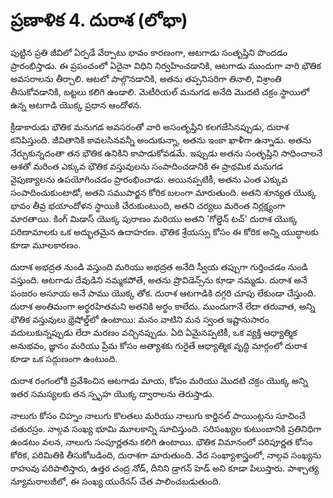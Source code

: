 # ప్రణాళిక 4. దురాశ (లోభా)

పుట్టిన ప్రతి జీవిలో ఏర్పడే వేర్పాటు భావం కారణంగా, ఆటగాడు సంతృప్తిని పొందడం ప్రారంభిస్తాడు. ఈ ప్రపంచంలో ఏదైనా విధిని నిర్వహించడానికి, ఆటగాడు ముందుగా వారి భౌతిక అవసరాలను తీర్చాలి. ఆటలో పాల్గొనడానికి, అతను తప్పనిసరిగా తినాలి, విశ్రాంతి తీసుకోవడానికి, బట్టలు కలిగి ఉండాలి. మెటీరియల్ మనుగడ అనేది మొదటి చక్రం స్థాయిలో ఉన్న ఆటగాడి యొక్క ప్రధాన ఆందోళన.

క్రీడాకారుడు భౌతిక మనుగడ అవసరంతో వారి అసంతృప్తిని కలగజేసినప్పుడు, దురాశ కనిపిస్తుంది. జీవితానికి కావలసినవన్నీ అందుకున్నా, అతను ఇంకా ఖాళీగా ఉన్నాడు. అతను నేర్చుకున్నదంతా తన భౌతిక ఉనికిని కాపాడుకోవడమే. ఇప్పుడు అతను సంతృప్తిని సాధించాలనే ఆశతో మరింత ఎక్కువ భౌతిక వస్తువులను సంపాదించడానికి ఈ ప్రాథమిక మనుగడ నైపుణ్యాలను ఉపయోగించడం ప్రారంభించాడు. అయినప్పటికీ, అతను ఎంత ఎక్కువ సంపాదించుకుంటాడో, అతని సముపార్జన కోరిక బలంగా మారుతుంది. అతని శూన్యత యొక్క భావం తీవ్ర భయాందోళన స్థాయికి చేరుకుంటుంది, అతని చర్యలు మరింత నిర్లక్ష్యంగా మారతాయి. కింగ్ మిడాస్ యొక్క పురాణం మరియు అతని 'గోల్డెన్ టచ్' దురాశ యొక్క పరిణామాలకు ఒక అద్భుతమైన ఉదాహరణ. భౌతిక శ్రేయస్సు కోసం ఈ కోరిక అన్ని యుద్ధాలకు కూడా మూలకారణం.

దురాశ అభద్రత నుండి వస్తుంది మరియు అభద్రత అనేది స్వీయ తప్పుగా గుర్తించడం నుండి వస్తుంది. ఆటగాడు దేవుడిని నమ్మకపోతే, అతను ప్రొవిడెన్స్‌ను కూడా నమ్మడు. దురాశ అనే పంజరం అసూయ అనే పాము యొక్క తోక. దురాశ ఆటగాడికి దగ్గరి చూపు లేకుండా చేస్తుంది. దురాశ అంతిమంగా అర్థరహితమని అతనికి అర్థం కాలేదు. ముందుగానే లేదా తరువాత, అన్ని భౌతిక వస్తువులు థ్రెషోల్డ్‌లో ఉంటాయి: మనం వాటిని మన స్వంత ఇష్టానుసారం వదులుకున్నప్పుడు లేదా మరణం వచ్చినప్పుడు. ఏది ఏమైనప్పటికీ, ఒక వ్యక్తి ఆధ్యాత్మిక అనుభవం, జ్ఞానం మరియు ప్రేమ కోసం అత్యాశకు గురైతే ఆధ్యాత్మిక వృద్ధి మార్గంలో దురాశ కూడా ఒక సద్గుణంగా ఉంటుంది.

దురాశ రంగంలోకి ప్రవేశించిన ఆటగాడు మాయ, కోపం మరియు మొదటి చక్రం యొక్క అన్ని ఇతర సమస్యలకు తన స్పృహ యొక్క ద్వారాలను తెరుస్తాడు.

నాలుగు కోసం చిహ్నం నాలుగు కొలతలు మరియు నాలుగు కార్డినల్ పాయింట్లను సూచించే చతురస్రం. నాల్గవ సంఖ్య భూమి మూలకాన్ని సూచిస్తుంది. సరిసంఖ్యల కుటుంబానికి ప్రతినిధిగా ఉండటం వలన, నాలుగు సంపూర్ణతను కలిగి ఉంటాయి. భౌతిక విమానంలో పరిపూర్ణత కోసం కోరిక, పరిమితికి తీసుకోబడింది, దురాశగా మారుతుంది. వేద సంఖ్యాశాస్త్రంలో, నాల్గవ సంఖ్యను రాహువు పరిపాలిస్తారు, ఉత్తర చంద్ర నోడ్, దీనిని డ్రాగన్ హెడ్ అని కూడా పిలుస్తారు. పాశ్చాత్య న్యూమరాలజీలో, ఈ సంఖ్య యురేనస్ చేత పాలించబడుతుంది.

